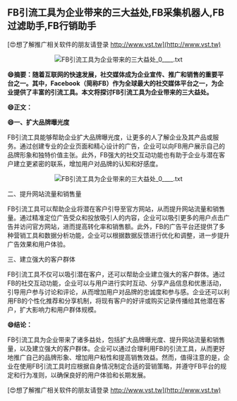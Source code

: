 ## **FB引流工具为企业带来的三大益处,FB采集机器人,FB过滤助手,FB行销助手**

[😍想了解推广相关软件的朋友请登录 http://www.vst.tw](http://www.vst.tw)

 <center><img src="https://vst.tw/MP4/tuiguang/png/8.png" alt="FB引流工具为企业带来的三大益处_0____.txt"></center>

**😄摘要：随着互联网的快速发展，社交媒体成为企业宣传、推广和销售的重要平台之一。其中，Facebook（简称FB）作为全球最大的社交媒体平台之一，为企业提供了丰富的引流工具。本文将探讨FB引流工具为企业带来的三大益处。**

**😄正文：**

**😄一、扩大品牌曝光度**

FB引流工具能够帮助企业扩大品牌曝光度，让更多的人了解企业及其产品或服务。通过创建专业的企业页面和精心设计的广告，企业可以向FB用户展示自己的品牌形象和独特价值主张。此外，FB强大的社交互动功能也有助于企业与潜在客户建立更紧密的联系，增加用户对品牌的认知和好感度。

 <center><img src="https://vst.tw/MP4/tuiguang/png/8.png" alt="FB引流工具为企业带来的三大益处_0____.txt"></center>

二、提升网站流量和销售量

FB引流工具可以帮助企业将潜在客户引导至官方网站，从而提升网站流量和销售量。通过精准定位广告受众和投放吸引人的内容，企业可以吸引更多的用户点击广告并访问官方网站，进而提高转化率和销售额。此外，FB的广告平台还提供了多种营销工具和数据分析功能，企业可以根据数据反馈进行优化和调整，进一步提升广告效果和用户体验。

三、建立强大的客户群体

FB引流工具不仅可以吸引潜在客户，还可以帮助企业建立强大的客户群体。通过FB的社交互动功能，企业可以与用户进行实时互动、分享产品信息和优惠活动，引导用户参与讨论和评论，从而增加用户对品牌的忠诚度和参与感。企业还可以利用FB的个性化推荐和分享机制，将现有客户的好评或购买记录传播给其他潜在客户，扩大影响力和用户群体规模。

**😄结论：**

FB引流工具为企业带来了诸多益处，包括扩大品牌曝光度、提升网站流量和销售量，以及建立强大的客户群体。企业可以通过合理利用FB的引流工具，从而更好地推广自己的品牌形象、增加用户粘性和提高销售效益。然而，值得注意的是，企业在使用FB引流工具时应根据自身情况制定合适的营销策略，并遵守FB平台的规定和行为准则，以确保良好的用户体验和长期发展。

[😍想了解推广相关软件的朋友请登录 http://www.vst.tw](http://www.vst.tw)




